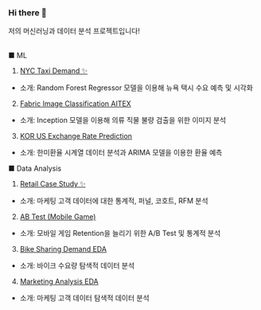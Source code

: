 ### Hi there 👋

저의 머신러닝과 데이터 분석 프로젝트입니다!\
<br />

<!--
**sunnyl94/sunnyl94** is a ✨ _special_ ✨ repository because its `README.md` (this file) appears on your GitHub profile.

Here are some ideas to get you started:

- 🔭 I’m currently working on ...
- 🌱 I’m currently learning ...
- 👯 I’m looking to collaborate on ...
- 🤔 I’m looking for help with ...
- 💬 Ask me about ...
- 📫 How to reach me: ...
- 😄 Pronouns: ...
- ⚡ Fun fact: ...
-->

■ ML
1. [NYC Taxi Demand ✨](https://github.com/sunnyl94/NYC_Taxi_Demand)
- 소개: Random Forest Regressor 모델을 이용해 뉴욕 택시 수요 예측 및 시각화

2. [Fabric Image Classification AITEX](https://github.com/sunnyl94/Fabric_Image_Classification_AITEX)
- 소개: Inception 모델을 이용해 의류 직물 불량 검출을 위한 이미지 분석

3. [KOR US Exchange Rate Prediction](https://github.com/sunnyl94/KOR_US_Exchange_Rate_Prediction)
- 소개: 한미환율 시계열 데이터 분석과 ARIMA 모델을 이용한 환율 예측

■ Data Analysis
1. [Retail Case Study ✨](https://github.com/sunnyl94/Retail-Case-Study)
- 소개: 마케팅 고객 데이터에 대한 통계적, 퍼널, 코호트, RFM 분석

2. [AB Test (Mobile Game)](https://github.com/sunnyl94/Data-Analysis-Folder/blob/main/AB_Test%20(Mobile%20Game).ipynb)
- 소개: 모바일 게임 Retention을 늘리기 위한 A/B Test 및 통계적 분석

3. [Bike Sharing Demand EDA](https://github.com/sunnyl94/Data-Analysis-Folder/blob/main/bike-sharing-demand-eda.ipynb)
- 소개: 바이크 수요량 탐색적 데이터 분석

4. [Marketing Analysis EDA](https://github.com/sunnyl94/Data-Analysis-Folder/blob/main/marketing-analysis-eda.ipynb)
- 소개: 마케팅 고객 데이터 탐색적 데이터 분석

